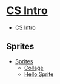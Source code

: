 # [CS Intro](/courses/csintro)

* [CS Intro](/courses/csintro)

## Sprites

* [Sprites](/courses/csintro1/sprites.md)
    * [Collage](/courses/csintro1/sprites/collage)
    * [Hello Sprite](/courses/csintro1/sprites/hello-sprite)